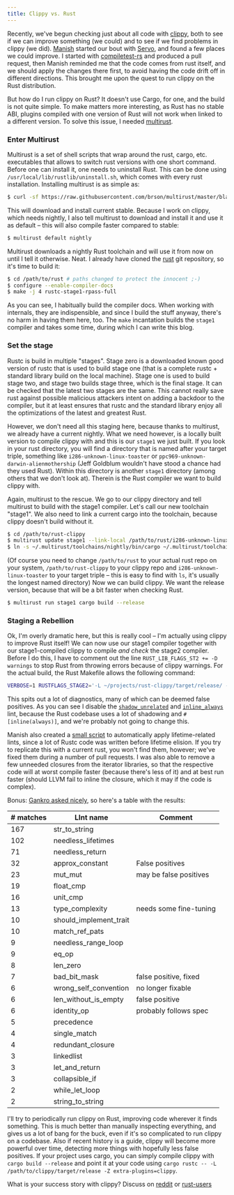 ```yaml
---
title: Clippy vs. Rust
---
```


Recently, we've begun checking just about all code with [clippy](https://github.com/Manishearth/rust-clippy), both to see if we can improve something (we could) and to see if we find problems in clippy (we did). [Manish](https://manishearth.github.io) started our bout with [Servo](https://github.com/Servo/Servo), and found a few places we could improve. I started with [compiletest-rs](https://github.com/laumann/compiletest-rs) and produced a pull request, then Manish reminded me that the code comes from rust itself, and we should apply the changes there first, to avoid having the code drift off in different directions. This brought me upon the quest to run clippy on the Rust distribution.

But how do I run clippy on Rust? It doesn't use Cargo, for one, and the build is not quite simple. To make matters more interesting, as Rust has no stable ABI, plugins compiled with one version of Rust will not work when linked to a different version. To solve this issue, I needed [multirust](https://github.com/brson/multirust).

### Enter Multirust

Multirust is a set of shell scripts that wrap around the rust, cargo, etc. executables that allows to switch rust versions with one short command. Before one can install it, one needs to uninstall Rust. This can be done using `/usr/local/lib/rustlib/uninstall.sh`, which comes with every rust installation. Installing multirust is as simple as:

```sh
$ curl -sf https://raw.githubusercontent.com/brson/multirust/master/blastoff.sh | sh
```
This will download and install current stable. Because I work on clippy, which needs nightly, I also tell multirust to download and install it and use it as default – this will also compile faster compared to stable:
```sh
$ multirust default nightly
```
Multirust downloads a nightly Rust toolchain and will use it from now on until I tell it otherwise. Neat. I already have cloned the [rust](https://github.com/rust-lang/rust) git repository, so it's time to build it:
```sh
$ cd /path/to/rust # paths changed to protect the innocent ;-)
$ configure --enable-compiler-docs
$ make -j 4 rustc-stage1-rpass-full
```
As you can see, I habitually build the compiler docs. When working with internals, they are indispensible, and since I build the stuff anyway, there's no harm in having them here, too. The `make` incantation builds the `stage1` compiler and takes some time, during which I can write this blog.

### Set the stage

Rustc is build in multiple "stages". Stage zero is a downloaded known good version of rustc that is used to build stage one (that is a complete rustc + standard library build on the local machine). Stage one is used to build stage two, and stage two builds stage three, which is the final stage. It can be checked that the latest two stages are the same. This cannot really save rust against possible malicious attackers intent on adding a backdoor to the compiler, but it at least ensures that rustc and the standard library enjoy all the optimizations of the latest and greatest Rust.

However, we don't need all this staging here, because thanks to multirust, we already have a current nightly. What we need however, is a locally built version to compile clippy with and this is our `stage1` we just built. If you look in your rust directory, you will find a directory that is named after your target triple, something like `i286-unknown-linux-toaster` or `ppc969-unknown-darwin-alienmothership` (Jeff Goldblum wouldn't have stood a chance had they used Rust). Within this directory is another `stage1` directory (among others that we don't look at). Therein is the Rust compiler we want to build clippy with.

Again, multirust to the rescue. We go to our clippy directory and tell multirust to build with the stage1 compiler. Let's call our new toolchain "stage1". We also need to link a current cargo into the toolchain, because clippy doesn't build without it.

```sh
$ cd /path/to/rust-clippy
$ multirust update stage1 --link-local /path/to/rust/i286-unknown-linux-toaster/stage1
$ ln -s ~/.multirust/toolchains/nightly/bin/cargo ~/.multirust/toolchains/stage1/bin/
```
(Of course you need to change `/path/to/rust` to your actual rust repo on your system, `/path/to/rust-clippy` to your clippy repo and `i286-unknown-linux-toaster` to your target triple – this is easy to find with `ls`, it's usually the longest named directory) Now we can build clippy. We want the release version, because that will be a bit faster when checking Rust.

```sh
$ multirust run stage1 cargo build --release
```

### Staging a Rebellion

Ok, I'm overly dramatic here, but this is really cool – I'm actually using clippy to improve Rust itself! We can now use our stage1 compiler together with our stage1-compiled clippy to compile *and check* the stage2 compiler. Before I do this, I have to comment out the line `RUST_LIB_FLAGS_ST2 += -D warnings` to stop Rust from throwing errors because of clippy warnings. For the actual build, the Rust Makefile allows the following command:

```sh
VERBOSE=1 RUSTFLAGS_STAGE2='-L ~/projects/rust-clippy/target/release/ -Z extra-plugins=clippy -A shadow_unrelated -A inline_always' RUST_BACKTRACE=1 make rustc-stage2
```

This spits out a lot of diagnostics, many of which can be deemed false positives. As you can see I disable the [`shadow_unrelated`](https://github.com/Manishearth/rust-clippy/wiki#shadow_unrelated) and [`inline_always`](https://github.com/Manishearth/rust-clippy/wiki#inline_always) lint, because the Rust codebase uses a lot of shadowing and `#[inline(always)]`, and we're probably not going to change this.

Manish also created a [small script](https://github.com/Manishearth/rust-clippy/issues/278#issuecomment-137401668) to automatically apply lifetime-related lints, since a lot of Rustc code was written before lifetime elision. If you try to replicate this with a current rust, you won't find them, however; we've fixed them during a number of pull requests. I was also able to remove a few unneeded closures from the iterator libraries, so that the respective code will at worst compile faster (because there's less of it) and at best run faster (should LLVM fail to inline the closure, which it may if the code is complex).

Bonus: [Gankro asked nicely](https://www.reddit.com/r/rust/comments/3ju1sg/blog_clippy_vs_rust/cusixql), so here's a table with the results:

|# matches |LInt name               |Comment               |
|----------|------------------------|----------------------|
|      167 |str_to_string           |                      |
|      102 |needless_lifetimes      |                      |
|       71 |needless_return         |                      |
|       32 |approx_constant         |False positives       |
|       23 |mut_mut                 |may be false positives|
|       19 |float_cmp               |                      |
|       16 |unit_cmp                |                      |
|       13 |type_complexity         |needs some fine-tuning|
|       10 |should_implement_trait  |                      |
|       10 |match_ref_pats          |                      |
|        9 |needless_range_loop     |                      |
|        9 |eq_op                   |                      |
|        8 |len_zero                |                      |
|        7 |bad_bit_mask            |false positive, fixed |
|        6 |wrong_self_convention   |no longer fixable     |
|        6 |len_without_is_empty    |false positive        |
|        6 |identity_op             |probably follows spec |
|        5 |precedence              |                      |
|        4 |single_match            |                      |
|        4 |redundant_closure       |                      |
|        3 |linkedlist              |                      |
|        3 |let_and_return          |                      |
|        3 |collapsible_if          |                      |
|        2 |while_let_loop          |                      |
|        2 |string_to_string        |                      |

I'll try to periodically run clippy on Rust, improving code wherever it finds something. This is much better than manually inspecting everything, and gives us a lot of bang for the buck, even if it's so complicated to run clippy on a codebase. Also if recent history is a guide, clippy will become more powerful over time, detecting more things with hopefully less false positives. If your project uses cargo, you can simply compile clippy with `cargo build --release` and point it at your code using `cargo rustc -- -L /path/to/clippy/target/release -Z extra-plugins=clippy`.

What is your success story with clippy? Discuss on [reddit](https://www.reddit.com/r/rust/comments/3ju1sg/blog_clippy_vs_rust/) or [rust-users](https://users.rust-lang.org/t/blog-clippy-vs-rust/2739)
